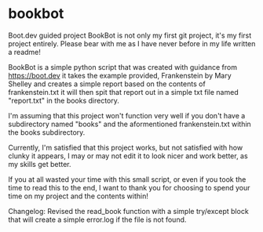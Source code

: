 # bookbot
Boot.dev guided project
BookBot is not only my first git project, it's my first project entirely.
Please bear with me as I have never before in my life written a readme!

BookBot is a simple python script that was created with guidance from https://boot.dev
it takes the example provided, Frankenstein by Mary Shelley and creates a simple report based on the contents of frankenstein.txt
it will then spit that report out in a simple txt file named "report.txt" in the books directory.

I'm assuming that this project won't function very well if you don't have a subdirectory named "books" and the aformentioned frankenstein.txt within the books subdirectory.

Currently, I'm satisfied that this project works, but not satisfied with how clunky it appears, I may or may not edit it to look nicer and work better, as my skills get better.

If you at all wasted your time with this small script, or even if you took the time to read this to the end, I want to thank you for choosing to spend your time on my project and the contents within!

Changelog:
Revised the read_book function with a simple try/except block that will create a simple error.log if the file is not found.

